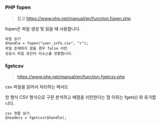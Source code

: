 ### PHP fopen

> 참고  https://www.php.net/manual/en/function.fopen.php 

fopen은 파일 생성 및 읽을 때 사용합니다.

```
파일 읽기
$handle = fopen("user_info.csv", "r");
파일 존재하지 않을 경우 false 리턴
성공시 파일 포인터 리소스를 반환합니다.
```



### fgetcsv 

>  https://www.php.net/manual/en/function.fgetcsv.php 

csv 파일을 읽어서 처리하는 메서드

한 행식 CSV 형식으로 구문 분석하고 배열을 리턴한다는 점 이외는 fgets() 와 유가합니다.

```
csv 첫줄 읽기
$headers = fgetcsv($handle);
```






